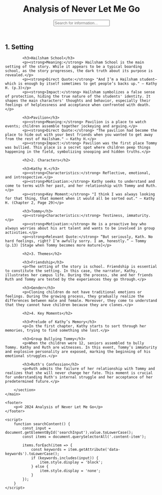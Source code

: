 <html lang="en">
<head>
    <meta charset="UTF-8">
    <meta name="viewport" content="width=device-width, initial-scale=1.0">
    <title>Analysis of Never Let Me Go</title>
    <link rel="stylesheet" href="style.css">
</head>
<body>
    <header>
        <h1>Analysis of Never Let Me Go</h1>
        <input type="text" id="searchInput" onkeyup="searchContent()" placeholder="Search for information...">
    </header>
    <main>
        <section id="content">
            <h2>1. Setting</h2>
            
            <h3>Hailsham School</h3>
            <p><strong>Meaning:</strong> Hailsham School is the main setting of the story. While it appears to be a typical boarding school, as the story progresses, the dark truth about its purpose is revealed.</p>
            <p><strong>Direct Quote:</strong> "And I’m a Hailsham student—which is enough by itself sometimes to get people’s backs up." — Kathy H. (p.3)</p>
            <p><strong>Impact:</strong> Hailsham symbolizes a false sense of protection, hiding the true nature of the students' identity. It shapes the main characters' thoughts and behavior, especially their feelings of helplessness and acceptance when confronted with death.</p>

            <h3>Pavilion</h3>
            <p><strong>Meaning:</strong> Pavilion is a place to watch events; children assemble together jockeying and arguing.</p>
            <p><strong>Direct Quote:</strong> "The pavilion had become the place to hide out with your best friends when you wanted to get away from the rest of Hailsham." — Kathy H.</p>
            <p><strong>Impact:</strong> Pavilion was the first place Tommy was bullied. This place is a secret spot where children peep things happening in the field, symbolizing snooping and hidden truths.</p>

            <h2>2. Characters</h2>

            <h3>Kathy H.</h3>
            <p><strong>Characteristics:</strong> Reflective, emotional, and introspective.</p>
            <p><strong>Motivation:</strong> Kathy seeks to understand and come to terms with her past, and her relationship with Tommy and Ruth.</p>
            <p><strong>Key Moment:</strong> "I think I was always looking for that thing, that moment when it would all be sorted out." — Kathy H. (Chapter 2, Page 29)</p>

            <h3>Tommy</h3>
            <p><strong>Characteristics:</strong> Testiness, immaturity.</p>
            <p><strong>Motivation:</strong> He is a proactive boy who always worries about his art talent and wants to be involved in group activities.</p>
            <p><strong>Relevant Quote:</strong> “But seriously, Kath. No hard feelings, right? I’m awfully sorry. I am, honestly.” — Tommy (p.13) [Stage when Tommy becomes more mature]</p>

            <h2>3. Themes</h2>

            <h3>Friendship</h3>
            <p>The setting of the story is school. Friendship is essential to constitute the setting. In this case, the narrator, Kathy, illustrates her campus life. During the process, she and her friends Ruth and Tommy are tested by the experiences they go through.</p>

            <h3>Gender</h3>
            <p>Cloning children do not have traditional emotions or feelings. During the growing process, they gradually realize the differences between male and female. Moreover, they come to understand that they cannot have children because they are clones.</p>

            <h2>4. Key Moments</h2>

            <h3>Prelude of Kathy’s Memory</h3>
            <p>In the first chapter, Kathy starts to sort through her memories, trying to find something she lost.</p>

            <h3>Group Bullying Tommy</h3>
            <p>When the children were 12, seniors assembled to bully Tommy. Kathy and Ruth are witnesses. In this event, Tommy’s immaturity and explosive personality are exposed, marking the beginning of his emotional struggles.</p>

            <h3>Ruth's Confession</h3>
            <p>Ruth admits the failure of her relationship with Tommy and realizes that she will never change her fate. This moment is crucial for understanding Ruth's internal struggle and her acceptance of her predetermined future.</p>

        </section>
    </main>

    <footer>
        <p>© 2024 Analysis of Never Let Me Go</p>
    </footer>

    <script>
        function searchContent() {
            const input = document.getElementById('searchInput').value.toLowerCase();
            const items = document.querySelectorAll('.content-item');

            items.forEach(item => {
                const keywords = item.getAttribute('data-keywords').toLowerCase();
                if (keywords.includes(input)) {
                    item.style.display = 'block';
                } else {
                    item.style.display = 'none';
                }
            });
        }
    </script>
</body>
</html>
